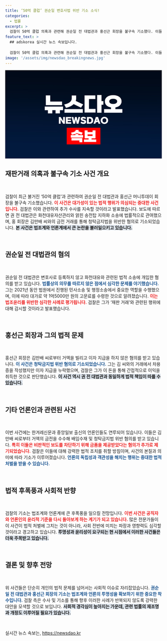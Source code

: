 ```yaml
---
title: ‘50억 클럽’ 권순일 변호사법 위반 기소 소식!
categories:
  - 법률
excerpt: >
  검찰이 50억 클럽 의혹과 관련해 권순일 전 대법관과 홍선근 회장을 불구속 기소했다. 이들은 각각 변호사법과 청탁금지법 위반 혐의로 조사 중이며, 재판 거래 의혹 수사는 계속된다. 궁금한 뒷이야기가 기다리고 있다!
feature_text: >
  ## adskorea 실시간 뉴스 속보입니다.

  검찰이 50억 클럽 의혹과 관련해 권순일 전 대법관과 홍선근 회장을 불구속 기소했다. 이들은 각각 변호사법과 청탁금지법 위반 혐의로 조사 중이며, 재판 거래 의혹 수사는 계속된다. 궁금한 뒷이야기가 기다리고 있다!
image: '/assets/img/newsdao_breakingnews.jpg'
---
```


<p><img src="/assets/img/newsdao_breakingnews.jpg" alt="adskorea 속보" /></p>

<h2 data-ke-size="size26">재판거래 의혹과 불구속 기소 사건 개요</h2>

<p data-ke-size="size16">&nbsp;</p>

<p>검찰이 최근 불거진 ‘50억 클럽’과 관련하여 권순일 전 대법관과 홍선근 머니투데이 회장을 불구속 기소했습니다. <b><span style="color: #ee2323;">이 사건은 대가성이 있는 법적 행위가 의심되는 중대한 사건입니다.</span></b> 검찰은 이와 관련하여 추가 수사를 지속할 것이라고 발표했습니다. 보도에 따르면 권 전 대법관은 화천대유자산관리와 얽힌 송전탑 지하화 소송에 법률적으로 관여했으며, 홍 회장은 김만배 씨와의 금전 거래를 통해 청탁금지법을 위반한 혐의로 기소되었습니다. <b><span style="background-color: #21538527;">본 사건은 법조계와 언론계에서 큰 논란을 불러일으키고 있습니다.</span></b></p>

<p data-ke-size="size16">&nbsp;</p>

<h2 data-ke-size="size26">권순일 전 대법관의 혐의</h2>

<p data-ke-size="size16">&nbsp;</p>

<p>권순일 전 대법관은 변호사로 등록하지 않고 화천대유와 관련된 법적 소송에 개입한 혐의를 받고 있습니다. <b><span style="color: #1a5490;">법률상의 의무를 따르지 않은 점에서 심각한 문제를 야기했습니다.</span></b> 그는 2021년 동안 법원에서 진행된 민사소송 및 행정소송에서 중요한 역할을 수행했으며, 이에 따라 대가로 약 1억5000만 원의 고문료를 수령한 것으로 알려졌습니다. <b><span style="color: #ee2323;">이는 법조윤리를 위반한 심각한 사례로 평가됩니다.</span></b> 검찰은 그가 ‘재판 거래’와 관련된 행위에 대해 감시할 것이라고 발표했습니다.</p>

<p data-ke-size="size16">&nbsp;</p>

<h2 data-ke-size="size26">홍선근 회장과 그의 법적 문제</h2>

<p data-ke-size="size16">&nbsp;</p>

<p>홍선근 회장은 김만배 씨로부터 거액을 빌리고 이자 지급을 하지 않은 혐의를 받고 있습니다. <b><span style="color: #1a5490;">이 사건은 청탁금지법 위반 혐의로 기소되었습니다.</span></b> 그는 김 씨와의 거래에서 차용증을 작성했지만 이자 지급을 누락했으며, 검찰은 그가 이 돈을 통해 간접적으로 이익을 취득한 것으로 판단했습니다. <b><span style="background-color: #21538527;">이 사건 역시 권 전 대법관과 동일하게 법적 책임이 따를 수 있습니다.</span></b></p>

<p data-ke-size="size16">&nbsp;</p>

<h2 data-ke-size="size26">기타 언론인과 관련된 사건</h2>

<p data-ke-size="size16">&nbsp;</p>

<p>이번 사건에는 한겨레신문과 중앙일보 출신의 언론인들도 연루되어 있습니다. 이들은 김만배 씨로부터 거액의 금전을 수수해 배임수재 및 청탁금지법 위반 혐의를 받고 있습니다. <b><span style="color: #ee2323;">특히 이들은 비판적인 보도를 차단하기 위해 금품을 제공받았다는 혐의가 추가로 제기되었습니다.</span></b> 검찰은 이들에 대해 강력한 법적 조치를 취할 방침이며, 사건의 본질과 의미에 따라 기소가 이루어졌습니다. <b><span style="color: #1a5490;">언론의 독립성과 객관성을 해치는 행위는 중대한 법적 처벌을 받을 수 있습니다.</span></b></p>

<p data-ke-size="size16">&nbsp;</p>

<h2 data-ke-size="size26">법적 후폭풍과 사회적 반향</h2>

<p data-ke-size="size16">&nbsp;</p>

<p>검찰의 기소는 법조계와 언론계에 큰 후폭풍을 일으킬 전망입니다. <b><span style="color: #ee2323;">이번 사건은 공직자와 언론인의 윤리적 기준을 다시 돌아보게 하는 계기가 되고 있습니다.</span></b> 많은 전문가들이 이 사건이 법적 처벌에 그치는 것이 아니라, 사회 전반에 미치는 파장과 영향력도 심각할 것이라고 경고하고 있습니다. <b><span style="background-color: #21538527;">투명성과 윤리성이 요구되는 현 시점에서 이러한 사건들은 더욱 주목받고 있습니다.</span></b></p>

<p data-ke-size="size16">&nbsp;</p>

<h2 data-ke-size="size26">결론 및 향후 전망</h2>

<p data-ke-size="size16">&nbsp;</p>

<p>위 사건들은 단순히 개인의 법적 문제를 넘어서는 사회적 이슈로 자리잡았습니다. <b><span style="color: #1a5490;">권순일 전 대법관과 홍선근 회장의 기소는 법조계와 언론의 투명성을 확보하기 위한 중요한 착수입니다.</span></b> 검찰 측은 수사 및 기소를 통해 향후 이러한 사례가 반복되지 않도록 강력한 대안을 모색할 것으로 보입니다. <b><span style="background-color: #21538527;">사회적 경각심이 높아지는 가운데, 관련 법률의 재조명과 개정도 이루어질 필요가 있습니다.</span></b></p>

<p data-ke-size="size16">&nbsp;</p>
실시간 뉴스 속보는, <a href="https://newsdao.kr" rel="dofollow">https://newsdao.kr</a>


